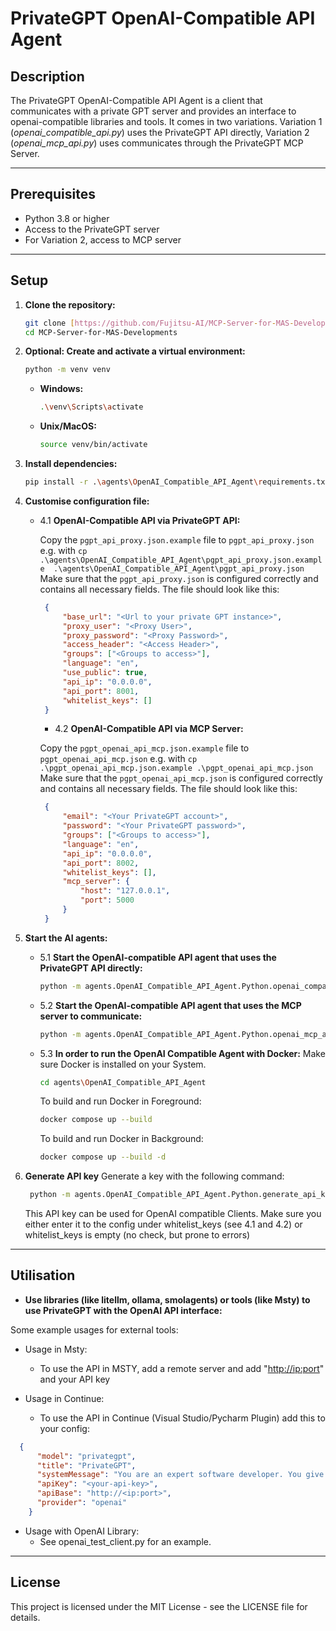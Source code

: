 # PrivateGPT OpenAI-Compatible API Agent

## Description
The PrivateGPT OpenAI-Compatible API Agent is a client that communicates with a private GPT server and provides an interface to openai-compatible libraries and tools.
It comes in two variations. Variation 1 (*openai_compatible_api.py*) uses the PrivateGPT API directly, Variation 2 (*openai_mcp_api.py*) uses communicates through the PrivateGPT MCP Server.

---

## Prerequisites
- Python 3.8 or higher
- Access to the PrivateGPT server
- For Variation 2, access to MCP server

---

## Setup
1. **Clone the repository:**
    ```bash
    git clone [https://github.com/Fujitsu-AI/MCP-Server-for-MAS-Developments.git](https://github.com/Fujitsu-AI/MCP-Server-for-MAS-Developments.git)
    cd MCP-Server-for-MAS-Developments
    ```

2. **Optional: Create and activate a virtual environment:**
    ```bash
    python -m venv venv
    ```

    - **Windows:**
        ```bash
        .\venv\Scripts\activate
        ```

    - **Unix/MacOS:**
        ```bash
        source venv/bin/activate
        ```

3. **Install dependencies:**
    ```bash
    pip install -r .\agents\OpenAI_Compatible_API_Agent\requirements.txt
    ```

4. **Customise configuration file:**

   - 4.1 **OpenAI-Compatible API via PrivateGPT API:**

       Copy the `pgpt_api_proxy.json.example` file to `pgpt_api_proxy.json` e.g. with  `cp  .\agents\OpenAI_Compatible_API_Agent\pgpt_api_proxy.json.example  .\agents\OpenAI_Compatible_API_Agent\pgpt_api_proxy.json`
       Make sure that the `pgpt_api_proxy.json` is configured correctly and contains all necessary fields. The file should look like this:
       ```json
        {
            "base_url": "<Url to your private GPT instance>",
            "proxy_user": "<Proxy User>",
            "proxy_password": "<Proxy Password>",
            "access_header": "<Access Header>",
            "groups": ["<Groups to access>"],
            "language": "en",
            "use_public": true,
            "api_ip": "0.0.0.0",
            "api_port": 8001,
            "whitelist_keys": []
        }
       ```
      - 4.2 **OpenAI-Compatible API via MCP Server:**

       Copy the `pgpt_openai_api_mcp.json.example` file to `pgpt_openai_api_mcp.json` e.g. with  `cp .\pgpt_openai_api_mcp.json.example .\pgpt_openai_api_mcp.json`
       Make sure that the `pgpt_openai_api_mcp.json` is configured correctly and contains all necessary fields. The file should look like this:
       ```json
        {
            "email": "<Your PrivateGPT account>",
            "password": "<Your PrivateGPT password>",
            "groups": ["<Groups to access>"],
            "language": "en",
            "api_ip": "0.0.0.0",
            "api_port": 8002,
            "whitelist_keys": [],
            "mcp_server": {
                "host": "127.0.0.1",
                "port": 5000
            }
        }
       ```

    
5. **Start the AI agents:**
   - 5.1 **Start the OpenAI-compatible API agent that uses the PrivateGPT API directly:**
     ```bash
     python -m agents.OpenAI_Compatible_API_Agent.Python.openai_compatible_api
     ```

   - 5.2 **Start the OpenAI-compatible API agent that uses the MCP server to communicate:**
     ```bash
     python -m agents.OpenAI_Compatible_API_Agent.Python.openai_mcp_api
     ```
    - 5.3 **In order to run the OpenAI Compatible Agent with Docker:**
        Make sure Docker is installed on your System.
        ```bash
        cd agents\OpenAI_Compatible_API_Agent
        ```
       To build and run Docker in Foreground:
        ```bash
        docker compose up --build 
        ```
         To build and run Docker in Background:
        ```bash
        docker compose up --build -d
        ```
   


6. **Generate API key**
    Generate a key with the following command:
    ```bash
     python -m agents.OpenAI_Compatible_API_Agent.Python.generate_api_key --email "<PrivateGPT account>" --password "<PrivateGPT Password>"
     ```
    This API key can be used for OpenAI compatible Clients. Make sure you either enter it to the config under whitelist_keys (see 4.1 and 4.2) or whitelist_keys is empty (no check, but prone to errors)
---

## Utilisation
- **Use libraries (like litellm, ollama, smolagents) or tools (like Msty) to use PrivateGPT with the OpenAI API interface:**
  
Some example usages for external tools:

- Usage in Msty:
  - To use the API in MSTY, add a remote server and add "<http://ip:port>" and your API key 

- Usage in Continue:
  -   To use the API in Continue (Visual Studio/Pycharm Plugin) add this to your config:
```json
  {
      "model": "privategpt",
      "title": "PrivateGPT",
      "systemMessage": "You are an expert software developer. You give helpful and concise responses.",
      "apiKey": "<your-api-key>",
      "apiBase": "http://<ip:port>",
      "provider": "openai"
    }
```

- Usage with OpenAI Library:
  - See openai_test_client.py for an example. 
---

## License
This project is licensed under the MIT License - see the LICENSE file for details.